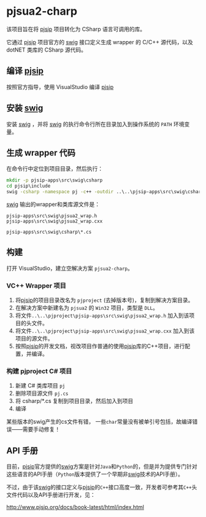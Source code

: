 # pjsua2-charp
该项目旨在将 [pjsip] 项目转化为 CSharp 语言可调用的库。

它通过 [pjsip] 项目官方的 [swig] 接口定义生成 wrapper 的 C/C++ 源代码，以及 dotNET 类库的 CSharp 源代码。

## 编译 [pjsip]
按照官方指导，使用 VisualStudio 编译 [pjsip]

## 安装 [swig]
安装 [swig] ，并将 [swig] 的执行命令行所在目录加入到操作系统的 `PATH` 环境变量。

## 生成 wrapper 代码
在命令行中定位到项目目录，然后执行：
```bat
mkdir -p pjsip-apps\src\swig\csharp
cd pjsip\include
swig -csharp -namespace pj -c++ -outdir ..\..\pjsip-apps\src\swig\csharp\ ..\..\pjsip-apps\src\swig\pjsua2.i
```

[swig] 输出的wrapper和类库源文件是：
```
pjsip-apps\src\swig\pjsua2_wrap.h
pjsip-apps\src\swig\pjsua2_wrap.cxx
```

```
pjsip-apps\src\swig\csharp\*.cs
```

## 构建
打开 VisualStudio，建立空解决方案 `pjsua2-charp`。

### VC++ Wrapper 项目

1. 将[pjsip]的项目目录改名为 `pjproject` (去掉版本号)，复制到解决方案目录。
2. 在解决方案中新建名为 `pjsua2` 的 `Win32` 项目，类型是 `DLL`。
3. 将文件`..\..\pjproject\pjsip-apps\src\swig\pjsua2_wrap.h` 加入到该项目的头文件。
4. 将文件`..\..\pjproject\pjsip-apps\src\swig\pjsua2_wrap.cxx` 加入到该项目的源文件。
4. 按照[pjsip]的开发文档，视改项目作普通的使用[pjsip]库的C++项目，进行配置，并编译。

### 构建 pjproject C# 项目
1. 新建 C# 类库项目 `pj` 
2. 删除项目源文件 `pj.cs`
3. 将 csharp/*.cs 复制到项目目录，然后加入到项目
4. 编译

某些版本的swig产生的cs文件有错， 一些`char`常量没有被单引号包括，故编译错误——需要手动修复！

## API 手册
目前，[pjsip]官方提供的[swig]方案是针对`Java`和`Python`的，但是并为提供专门针对这些语言的API手册（`Python`版本提供了一个早期非[swig]技术的API手册）。

不过，由于该[swig]的接口定义与[pjsip]的`C++`接口高度一致，开发者可参考其`C++`头文件代码以及API手册进行开发，见：

<http://www.pjsip.org/docs/book-latest/html/index.html>


[pjsip]: http://www.pjsip.org/
[swig]: http://http://www.swig.org/
